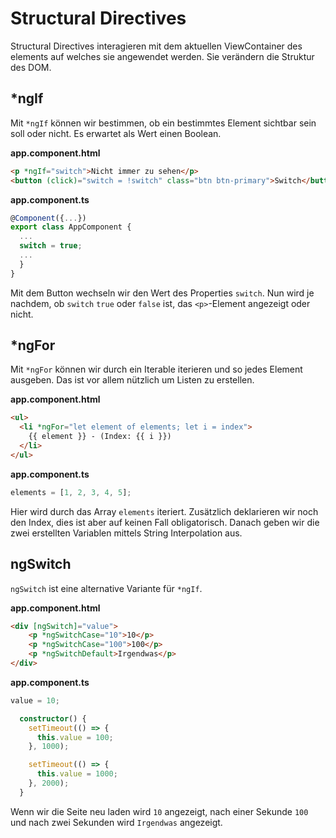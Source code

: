 # Structural Directives

Structural Directives interagieren mit dem aktuellen ViewContainer des elements auf welches sie angewendet werden. Sie verändern die Struktur des DOM.

## *ngIf

Mit `*ngIf` können wir bestimmen, ob ein bestimmtes Element sichtbar sein soll oder nicht. Es erwartet als Wert einen Boolean.

<path>**app.component.html**</path>

````HTML
<p *ngIf="switch">Nicht immer zu sehen</p>
<button (click)="switch = !switch" class="btn btn-primary">Switch</button>
````

<path>**app.component.ts**</path>

````Typescript
@Component({...})
export class AppComponent {
  ...
  switch = true;
  ...
  }
}

````

Mit dem Button wechseln wir den Wert des Properties `switch`. Nun wird je nachdem, ob `switch` `true` oder `false` ist, das `<p>`-Element angezeigt oder nicht.

## *ngFor

Mit `*ngFor` können wir durch ein Iterable iterieren und so jedes Element ausgeben. Das ist vor allem nützlich um Listen zu erstellen.

<path>**app.component.html**</path>

````HTML
<ul>
  <li *ngFor="let element of elements; let i = index">
    {{ element }} - (Index: {{ i }})
  </li>
</ul>
````

<path>**app.component.ts**</path>

````Typescript
elements = [1, 2, 3, 4, 5];
````

Hier wird durch das Array `elements` iteriert. Zusätzlich deklarieren wir noch den Index, dies ist aber auf keinen Fall obligatorisch. Danach geben wir die zwei erstellten Variablen mittels String Interpolation aus.

## ngSwitch

`ngSwitch` ist eine alternative Variante für `*ngIf`.

<path>**app.component.html**</path>

````HTML
<div [ngSwitch]="value">
    <p *ngSwitchCase="10">10</p>
    <p *ngSwitchCase="100">100</p>
    <p *ngSwitchDefault>Irgendwas</p>
</div>
````

<path>**app.component.ts**</path>

````Typescript
value = 10;

  constructor() {
    setTimeout(() => {
      this.value = 100;
    }, 1000);

    setTimeout(() => {
      this.value = 1000;
    }, 2000);
  }
````

Wenn wir die Seite neu laden wird `10` angezeigt, nach einer Sekunde `100` und nach zwei Sekunden wird `Irgendwas` angezeigt.